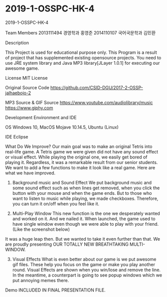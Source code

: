 # 2019-1-OSSPC-HK-4

2019-1-OSSPC-HK-4

Team Members
2013111494 경영학과        홍영준
2014110107 국어국문학과     김민환


Description

This Project is used for educational purpose only.
This Program is a result of project that has supplemented existing opensource projects.
You need to use JRE system library and Java MP3 library[JLayer 1.0.1] for executing our awesome game.

License 
MIT License

Original Source Code 
https://github.com/CSID-DGU/2017-2-OSSP-jalhaebojo-2

MP3 Source & GIF Source 
https://www.youtube.com/audiolibrary/music
https://www.giphy.com

Development Environment and IDE

OS 
Windows 10, MacOS Mojave 10.14.5, Ubuntu (Linux)

IDE
Eclipse

What Do We Improve?
Our main goal was to make an original Tetris into real-life game. A Tetris game we were given did not have any sound effect or visual effect. While playing the original one, we easily get bored of playing it. Regardless, it was a remarkable result from our senior students. We want to add a few functions to make it look like a real game. Here are what we have improved.

1.	Background music and Sound Effect
   We put background music and some sound effect such as when lines get removed, when you click the button with your mouse and when the game ends. But to those who want to listen to music while playing, we made checkboxes. Therefore, you can turn it on/off when you feel like it.

2.	Multi-Play Window
	This new function is the one we desperately wanted and worked on it. And we nailed it. When launched, the game used to have single window even though we were able to play with your friend. (Like the screenshot below)
 
It was a huge leap then. But we wanted to take it even further than that. We are proudly presenting OUR TOTALLY NEW BREATHTAKING MULTI-WINDOW.

 
3.	Visual Effects
	What is even better about our game is we put awesome gif files. These help you focus on the game or make you play another round. Visual Effects are shown when you win/lose and remove the line. In the meantime, a counterpart is going to see popup windows which we put annoying memes there. 

Demo
INCLUDED IN FINAL PRESENTATION FILE.
